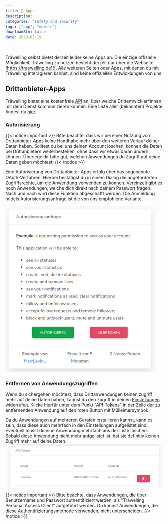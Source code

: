 ```yaml
---
title: 📱 Apps
description: 
categories: "safety and security"
tags: ["app", "mobile"]
downloadBtn: false
date: 2023-05-19

---
```


Träwelling selbst bietet derzeit leider keine Apps an.
Die einzige offizielle Möglichkeit, Träwelling zu nutzen besteht derzeit nur über die Webseite [https://traewelling.de]().
Alle weiteren Seiten oder Apps, mit denen du mit Träwelling interagieren kannst, sind keine offiziellen Entwicklungen von uns.

## Drittanbieter-Apps
Träwelling bietet eine kostenfreie [API](https://de.wikipedia.org/wiki/API) an, über welche Drittentwickler\*innen mit dem Dienst kommunizieren können.
Eine Liste aller (bekannten) Projekte findest du [hier](/community/list-of-third-party-apps/).

### Autorisierung

{{< notice important >}}
Bitte beachte, dass wir bei einer Nutzung von Drittanbieter-Apps keine Handhabe mehr über den weiteren Verlauf deiner Daten haben.
Solltest du bei uns deinen Account löschen, können die Daten bei Drittanbietern weiterbestehen, ohne dass wir etwas daran ändern können.
Überlege dir bitte gut, welchen Anwendungen du Zugriff auf deine Daten geben möchtest!
{{< /notice >}}

Eine Autorisierung von Drittanbieter-Apps erfolg über das sogenannte OAuth-Verfahren.
Hierbei bestätigst du in einem Dialog die angeforderten Zugriffsrechte, um die Anwendung verwenden zu können.
Vereinzelt gibt es noch Anwendungen, welche dich direkt nach deinem Passwort fragen.
Nach und nach wird diese Funktion abgeschafft werden. Die Anmeldung mittels Autorisierungsanfrage ist die von uns empfohlene Variante.

![oauth-dialog.png](oauth-dialog.png)


### Entfernen von Anwendungszugriffen
Wenn du sichergehen möchtest, dass Drittanwendungen keinen zugriff mehr auf deine Daten haben, kannst du den zugriff in deinen [Einstellungen](https://traewelling.de/settings) widerrufen.
Klicke hierfür unter dem Punkt "API-Tokens" in der Zeile der zu entfernenden Anwendung auf den roten Button mit Mülleimersymbol.

Da du Anwendungen auf mehreren Geräten installieren kannst, kann es sein, dass diese auch mehrfach in den Einstellungen aufgelistet sind.
Eventuell musst du eine Anwendung mehrfach aus der Liste löschen.
Sobald diese Anwendung nicht mehr aufgelistet ist, hat sie definitiv keinen Zugriff mehr auf deine Daten.
![api-revoke-token.png](api-revoke-token.png)

{{< notice important >}}
Bitte beachte, dass Anwendungen, die über Benutzername und Passwort authentifiziert werden, als "Träwelling Personal Access Client" aufgeführt werden.
Du kannst Anwendungen, die diese Authentifizierungsmethode verwenden, nicht unterscheiden.
{{< /notice >}}